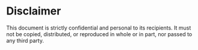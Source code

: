 # Disclaimer

This document is strictly confidential and personal to its recipients. It must not be copied, distributed, or reproduced in whole or in part, nor passed to any third party.


